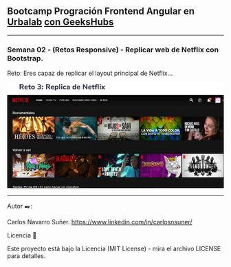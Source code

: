 ## Bootcamp Progración Frontend Angular en [Urbalab](https://www.urbalabgandia.com/es/inicio/) [con GeeksHubs](https://geekshubsacademy.com/)


***

### Semana 02 - (Retos Responsive) - Replicar web de Netflix con Bootstrap.

Reto: Eres capaz de replicar el layout principal de Netflix...

![Ejercicio](https://github.com/carlosnsuner/cns-bootstrap-replicarnetflix-urbalab-09112022/raw/master/img/capturanetflix.PNG)


***

Autor ✒️:

Carlos Navarro Suñer. https://www.linkedin.com/in/carlosnsuner/

Licencia 📄

Este proyecto está bajo la Licencia (MIT License) - mira el archivo LICENSE para detalles.
